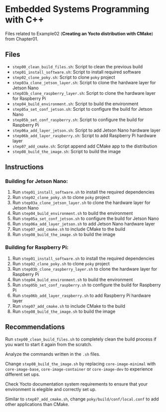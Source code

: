# Embedded Systems Programming with C++

Files related to Example02 (**Creating an Yocto distribution with CMake**) from Chapter01.

## Files

* `step00_clean_build_files.sh`: Script to clean the previous build
* `step01_install_software.sh`: Script to install required software
* `step02_clone_poky.sh`: Script to clone `poky` project
* `step03a_clone_jetson_layer.sh`: Script to clone the hardware layer for Jetson Nano
* `step03b_clone_raspberry_layer.sh`: Script to clone the hardware layer for Raspberry Pi
* `step04_build_environment.sh`: Script to build the environment
* `step05a_set_conf_jetson.sh`: Script to configure the build for Jetson Nano
* `step05b_set_conf_raspberry.sh`: Script to configure the build for Raspberry Pi
* `step06a_add_layer_jetson.sh`: Script to add Jetson Nano hardware layer
* `step06b_add_layer_raspberry.sh`: Script to add Raspberry Pi hardware layer
* `step07_add_cmake.sh`: Script append add CMake app to the distribution
* `step08_build_the_image.sh`: Script to build the image

## Instructions

### Building for Jetson Nano:

1. Run `step01_install_software.sh` to install the required dependencies
2. Run `step02_clone_poky.sh` to clone `poky` project
3. Run `step03a_clone_jetson_layer.sh` to clone the hardware layer for Jetson Nano
4. Run `step04_build_environment.sh` to build the environment
5. Run `step05a_set_conf_jetson.sh` to configure the build for Jetson Nano
6. Run `step06a_add_layer_jetson.sh` to add Jetson Nano hardware layer
7. Run `step07_add_cmake.sh` to include CMake to the build
8. Run `step08_build_the_image.sh` to build the image

### Building for Raspberry Pi:

1. Run `step01_install_software.sh` to install the required dependencies
2. Run `step02_clone_poky.sh` to clone `poky` project
3. Run `step03b_clone_raspberry_layer.sh` to clone the hardware layer for Raspberry Pi
4. Run `step04_build_environment.sh` to build the environment
5. Run `step05b_set_conf_raspberry.sh` to configure the build for Raspberry Pi
6. Run `step06b_add_layer_raspberry.sh` to add Raspberry Pi hardware layer
7. Run `step07_add_cmake.sh` to include CMake to the build
8. Run `step08_build_the_image.sh` to build the image

## Recommendations

Run `step00_clean_build_files.sh` to completely clean the build process if you want to start it again from the scratch.

Analyze the commands written in the `.sh` files.

Change `step08_build_the_image.sh` by replacing `core-image-minimal` with `core-image-base`, `core-image-container` or `core-image-dev` to experience different set ups.

Check Yocto documentation system requirements to ensure that your environment is elegible and correctly set up.

Similar to `step07_add_cmake.sh`, change `poky/build/conf/local.conf` to add other applications than CMake.
